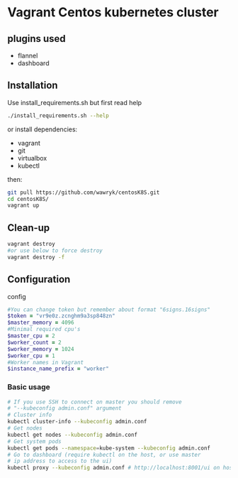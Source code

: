 # Vagrant Centos kubernetes cluster

## plugins used
- flannel
- dashboard

## Installation
Use install_requirements.sh but first read help
```bash
./install_requirements.sh --help
```

or install dependencies:
- vagrant
- git
- virtualbox
- kubectl

then:

```bash
git pull https://github.com/wawryk/centosK8S.git
cd centosK8S/
vagrant up
```
## Clean-up
```bash
vagrant destroy
#or use below to force destroy
vagrant destroy -f
```

## Configuration
config
```ruby
#You can change token but remember about format "6signs.16signs"
$token = "vr9e0z.zcnghm9a3sp848zn"
$master_memory = 4096
#Minimal required cpu's
$master_cpu = 2
$worker_count = 2
$worker_memory = 1024
$worker_cpu = 1
#Worker names in Vagrant
$instance_name_prefix = "worker"
```

### Basic usage
```bash
# If you use SSH to connect on master you should remove
# "--kubeconfig admin.conf" argument
# Cluster info
kubectl cluster-info --kubeconfig admin.conf
# Get nodes
kubectl get nodes --kubeconfig admin.conf
# Get system pods
kubectl get pods --namespace=kube-system --kubeconfig admin.conf
# Go to dashboard (require kubectl on the host, or use master
# ip address to access to the ui)
kubectl proxy --kubeconfig admin.conf # http://localhost:8001/ui on host
```
